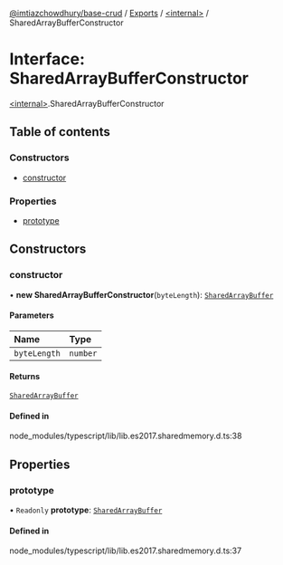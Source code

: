 [@imtiazchowdhury/base-crud](../README.md) / [Exports](../modules.md) / [\<internal\>](../modules/internal_.md) / SharedArrayBufferConstructor

# Interface: SharedArrayBufferConstructor

[\<internal\>](../modules/internal_.md).SharedArrayBufferConstructor

## Table of contents

### Constructors

- [constructor](internal_.SharedArrayBufferConstructor.md#constructor)

### Properties

- [prototype](internal_.SharedArrayBufferConstructor.md#prototype)

## Constructors

### constructor

• **new SharedArrayBufferConstructor**(`byteLength`): [`SharedArrayBuffer`](internal_.SharedArrayBuffer.md)

#### Parameters

| Name | Type |
| :------ | :------ |
| `byteLength` | `number` |

#### Returns

[`SharedArrayBuffer`](internal_.SharedArrayBuffer.md)

#### Defined in

node_modules/typescript/lib/lib.es2017.sharedmemory.d.ts:38

## Properties

### prototype

• `Readonly` **prototype**: [`SharedArrayBuffer`](internal_.SharedArrayBuffer.md)

#### Defined in

node_modules/typescript/lib/lib.es2017.sharedmemory.d.ts:37
